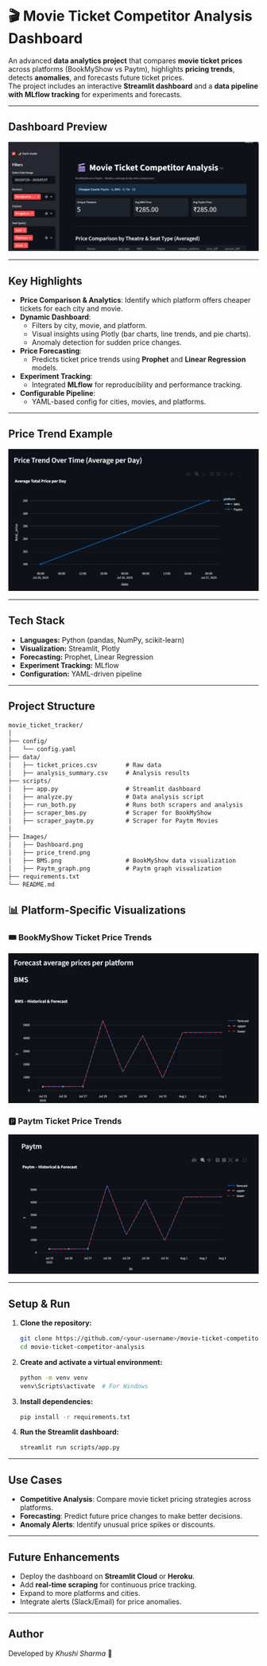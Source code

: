 # 🎬 Movie Ticket Competitor Analysis Dashboard

An advanced **data analytics project** that compares **movie ticket prices** across platforms (BookMyShow vs Paytm), highlights **pricing trends**, detects **anomalies**, and forecasts future ticket prices.  
The project includes an interactive **Streamlit dashboard** and a **data pipeline with MLflow tracking** for experiments and forecasts.

---

## **Dashboard Preview**
![Dashboard](Images/Dashboard.png)

---

## **Key Highlights**
- **Price Comparison & Analytics**: Identify which platform offers cheaper tickets for each city and movie.
- **Dynamic Dashboard**:
  - Filters by city, movie, and platform.
  - Visual insights using Plotly (bar charts, line trends, and pie charts).
  - Anomaly detection for sudden price changes.
- **Price Forecasting**:
  - Predicts ticket price trends using **Prophet** and **Linear Regression** models.
- **Experiment Tracking**:
  - Integrated **MLflow** for reproducibility and performance tracking.
- **Configurable Pipeline**:
  - YAML-based config for cities, movies, and platforms.

---

## **Price Trend Example**
![Price Trend](Images/Price_Trend.png)

---

## **Tech Stack**
- **Languages:** Python (pandas, NumPy, scikit-learn)
- **Visualization:** Streamlit, Plotly
- **Forecasting:** Prophet, Linear Regression
- **Experiment Tracking:** MLflow
- **Configuration:** YAML-driven pipeline

---

## **Project Structure**
```
movie_ticket_tracker/
│
├── config/
│   └── config.yaml
├── data/
│   ├── ticket_prices.csv        # Raw data
│   ├── analysis_summary.csv     # Analysis results
├── scripts/
│   ├── app.py                   # Streamlit dashboard
│   ├── analyze.py               # Data analysis script
│   ├── run_both.py              # Runs both scrapers and analysis
│   ├── scraper_bms.py           # Scraper for BookMyShow
│   ├── scraper_paytm.py         # Scraper for Paytm Movies
│       
├── Images/
│   ├── Dashboard.png
│   ├── price_trend.png
│   ├── BMS.png                  # BookMyShow data visualization
│   ├── Paytm_graph.png          # Paytm graph visualization
├── requirements.txt
└── README.md
```
## 📊 Platform-Specific Visualizations

### 🎟️ BookMyShow Ticket Price Trends
![BookMyShow Visualization](Images/BMS.png)

### 🅿️ Paytm Ticket Price Trends
![Paytm Visualization](Images/Paytm_graph.png)

---

## **Setup & Run**
1. **Clone the repository:**
   ```bash
   git clone https://github.com/<your-username>/movie-ticket-competitor-analysis.git
   cd movie-ticket-competitor-analysis
   ```

2. **Create and activate a virtual environment:**
   ```bash
   python -m venv venv
   venv\Scripts\activate  # For Windows
   ```

3. **Install dependencies:**
   ```bash
   pip install -r requirements.txt
   ```

4. **Run the Streamlit dashboard:**
   ```bash
   streamlit run scripts/app.py
   ```

---

## **Use Cases**
- **Competitive Analysis**: Compare movie ticket pricing strategies across platforms.
- **Forecasting**: Predict future price changes to make better decisions.
- **Anomaly Alerts**: Identify unusual price spikes or discounts.

---

## **Future Enhancements**
- Deploy the dashboard on **Streamlit Cloud** or **Heroku**.
- Add **real-time scraping** for continuous price tracking.
- Expand to more platforms and cities.
- Integrate alerts (Slack/Email) for price anomalies.

---

## **Author**
Developed by *Khushi Sharma* 🚀
